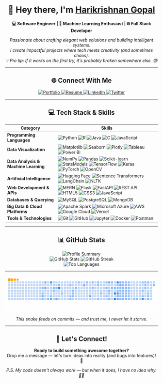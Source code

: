 <h1 align="center">👋 Hey there, I'm <a href="https://github.com/hk151109">Harikrishnan Gopal</a></h1>

<p align="center">
  <strong>💻 Software Engineer | 🤖 Machine Learning Enthusiast | 🌐 Full Stack Developer</strong>
</p>

<p align="center">
  <em>Passionate about crafting elegant web solutions and building intelligent systems.<br>
  I create impactful projects where tech meets creativity (and sometimes chaos).<br>
  💡 Pro tip: If it works on the first try, it's probably broken somewhere else. 😎</em>
</p>

---

<h2 align="center">🌐 Connect With Me</h2>

<p align="center">
  <a href="https://harikrishnan.tech">
    <img src="https://img.shields.io/badge/Portfolio-FF5722?style=for-the-badge&logo=todoist&logoColor=white" alt="Portfolio" />
  </a>
  <a href="https://resume.harikrishnan.tech">
    <img src="https://img.shields.io/badge/Resume-4285F4?style=for-the-badge&logo=googledocs&logoColor=white" alt="Resume" />
  </a>
  <a href="https://www.linkedin.com/in/harikrishnangopal/">
    <img src="https://img.shields.io/badge/LinkedIn-0A66C2?style=for-the-badge&logo=linkedin&logoColor=white" alt="LinkedIn" />
  </a>
  <a href="https://x.com/HGopal27558">
    <img src="https://img.shields.io/badge/Twitter-1DA1F2?style=for-the-badge&logo=twitter&logoColor=white" alt="Twitter" />
  </a>
</p>

---

<h2 align="center">💻 Tech Stack & Skills</h2>

| Category | Skills |
|----------|--------|
| **Programming Languages** | ![Python](https://img.shields.io/badge/Python-3776ab?style=for-the-badge&logo=python&logoColor=white) ![R](https://img.shields.io/badge/R-276DC3?style=for-the-badge&logo=r&logoColor=white) ![Java](https://img.shields.io/badge/Java-007396?style=for-the-badge&logo=java&logoColor=white) ![C](https://img.shields.io/badge/C-A8B9CC?style=for-the-badge&logo=c&logoColor=white) ![JavaScript](https://img.shields.io/badge/JavaScript-F7DF1E?style=for-the-badge&logo=javascript&logoColor=black) |
| **Data Visualization** | ![Matplotlib](https://img.shields.io/badge/Matplotlib-013243?style=for-the-badge&logo=matplotlib&logoColor=white) ![Seaborn](https://img.shields.io/badge/Seaborn-4B8BBE?style=for-the-badge&logo=python&logoColor=white) ![Plotly](https://img.shields.io/badge/Plotly-3F4F75?style=for-the-badge&logo=plotly&logoColor=white) ![Tableau](https://img.shields.io/badge/Tableau-E97627?style=for-the-badge&logo=tableau&logoColor=white) ![Power BI](https://img.shields.io/badge/Power_BI-F2C811?style=for-the-badge&logo=powerbi&logoColor=black) |
| **Data Analysis & Machine Learning** | ![NumPy](https://img.shields.io/badge/Numpy-013243?style=for-the-badge&logo=numpy&logoColor=white) ![Pandas](https://img.shields.io/badge/Pandas-150458?style=for-the-badge&logo=pandas&logoColor=white) ![Scikit-learn](https://img.shields.io/badge/Scikit--learn-F7931E?style=for-the-badge&logo=scikit-learn&logoColor=white) ![StatsModels](https://img.shields.io/badge/StatsModels-333333?style=for-the-badge&logo=python&logoColor=white) ![TensorFlow](https://img.shields.io/badge/TensorFlow-FF6F00?style=for-the-badge&logo=tensorflow&logoColor=white) ![Keras](https://img.shields.io/badge/Keras-D00000?style=for-the-badge&logo=keras&logoColor=white) ![PyTorch](https://img.shields.io/badge/PyTorch-EE4C2C?style=for-the-badge&logo=pytorch&logoColor=white) ![OpenCV](https://img.shields.io/badge/OpenCV-5C3EE8?style=for-the-badge&logo=opencv&logoColor=white) |
| **Artificial Intelligence** | ![Hugging Face](https://img.shields.io/badge/Hugging%20Face-FFD21E?style=for-the-badge&logo=huggingface&logoColor=black) ![Sentence Transformers](https://img.shields.io/badge/Sentence%20Transformer-0A66C2?style=for-the-badge&logo=python&logoColor=white) ![LangChain](https://img.shields.io/badge/LangChain-0E76A8?style=for-the-badge&logo=python&logoColor=white) ![NLTK](https://img.shields.io/badge/NLTK-154360?style=for-the-badge&logo=python&logoColor=white) |
| **Web Development & APIs** | ![MERN](https://img.shields.io/badge/MERN-3FA037?style=for-the-badge&logo=mern&logoColor=white) ![Flask](https://img.shields.io/badge/Flask-000000?style=for-the-badge&logo=flask&logoColor=white) ![FastAPI](https://img.shields.io/badge/FastAPI-009688?style=for-the-badge&logo=fastapi&logoColor=white) ![REST API](https://img.shields.io/badge/REST-02569B?style=for-the-badge&logo=api&logoColor=white) ![HTML5](https://img.shields.io/badge/HTML5-E34F26?style=for-the-badge&logo=html5&logoColor=white) ![CSS3](https://img.shields.io/badge/CSS3-1572B6?style=for-the-badge&logo=css3&logoColor=white) ![JavaScript](https://img.shields.io/badge/JavaScript-F7DF1E?style=for-the-badge&logo=javascript&logoColor=black) |
| **Databases & Querying** | ![MySQL](https://img.shields.io/badge/MySQL-4479A1?style=for-the-badge&logo=mysql&logoColor=white) ![PostgreSQL](https://img.shields.io/badge/PostgreSQL-316192?style=for-the-badge&logo=postgresql&logoColor=white) ![MongoDB](https://img.shields.io/badge/MongoDB-47A248?style=for-the-badge&logo=mongodb&logoColor=white) |
| **Big Data & Cloud Platforms** | ![Apache Spark](https://img.shields.io/badge/Apache%20Spark-E25A1C?style=for-the-badge&logo=apachespark&logoColor=white) ![Microsoft Azure](https://img.shields.io/badge/Azure-0078D4?style=for-the-badge&logo=microsoftazure&logoColor=white) ![AWS](https://img.shields.io/badge/Amazon%20AWS-FF9900?style=for-the-badge&logo=amazonaws&logoColor=white) ![Google Cloud](https://img.shields.io/badge/Google%20Cloud-4285F4?style=for-the-badge&logo=googlecloud&logoColor=white) ![Vercel](https://img.shields.io/badge/Vercel-000000?style=for-the-badge&logo=vercel&logoColor=white) |
| **Tools & Technologies** | ![Git](https://img.shields.io/badge/Git-F05032?style=for-the-badge&logo=git&logoColor=white) ![GitHub](https://img.shields.io/badge/GitHub-181717?style=for-the-badge&logo=github&logoColor=white) ![Jupyter](https://img.shields.io/badge/Jupyter-F37626?style=for-the-badge&logo=jupyter&logoColor=white) ![Docker](https://img.shields.io/badge/Docker-2496ED?style=for-the-badge&logo=docker&logoColor=white) ![Postman](https://img.shields.io/badge/Postman-FF6C37?style=for-the-badge&logo=postman&logoColor=white) |


---

<h2 align="center">📊 GitHub Stats</h2>

<div align="center">
  <img src="http://github-profile-summary-cards.vercel.app/api/cards/profile-details?username=hk151109&theme=cobalt" alt="Profile Summary" />
</div>

<div align="center">
  <img src="http://github-profile-summary-cards.vercel.app/api/cards/stats?username=hk151109&theme=cobalt" alt="GitHub Stats" />
  <img src="https://github-readme-streak-stats.herokuapp.com/?user=hk151109&theme=radical&hide_border=true" alt="GitHub Streak" />
</div>

<div align="center">
  <img src="https://github-readme-stats.vercel.app/api/top-langs/?username=hk151109&theme=radical&hide_border=true&layout=compact" alt="Top Languages" />
</div>

---

<div align="center">
  <img src="https://raw.githubusercontent.com/hk151109/hk151109/output/ocean.gif" alt="GitHub Snake Animation" />
</div>

<p align="center">
  <em>This snake feeds on commits — and trust me, I never let it starve.</em>
</p>

---

<h2 align="center">🚀 Let's Connect!</h2>

<div align="center">
  <strong>Ready to build something awesome together?</strong><br>
  Drop me a message — let's turn ideas into reality (and bugs into features)! 🌟
</div>

<p align="center">
  <em>P.S. My code doesn't always work — but when it does, I have no idea why. 🤷‍♂️</em>
</p>
